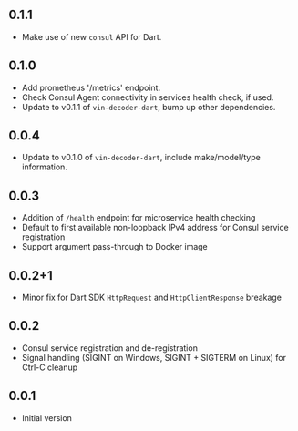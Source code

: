 ## 0.1.1

- Make use of new `consul` API for Dart.

## 0.1.0

- Add prometheus '/metrics' endpoint.
- Check Consul Agent connectivity in services health check, if used.
- Update to v0.1.1 of `vin-decoder-dart`, bump up other dependencies.

## 0.0.4

- Update to v0.1.0 of `vin-decoder-dart`, include make/model/type information.

## 0.0.3

- Addition of `/health` endpoint for microservice health checking
- Default to first available non-loopback IPv4 address for Consul service registration
- Support argument pass-through to Docker image

## 0.0.2+1

- Minor fix for Dart SDK `HttpRequest` and `HttpClientResponse` breakage

## 0.0.2

- Consul service registration and de-registration
- Signal handling (SIGINT on Windows, SIGINT + SIGTERM on Linux) for Ctrl-C cleanup

## 0.0.1

- Initial version
